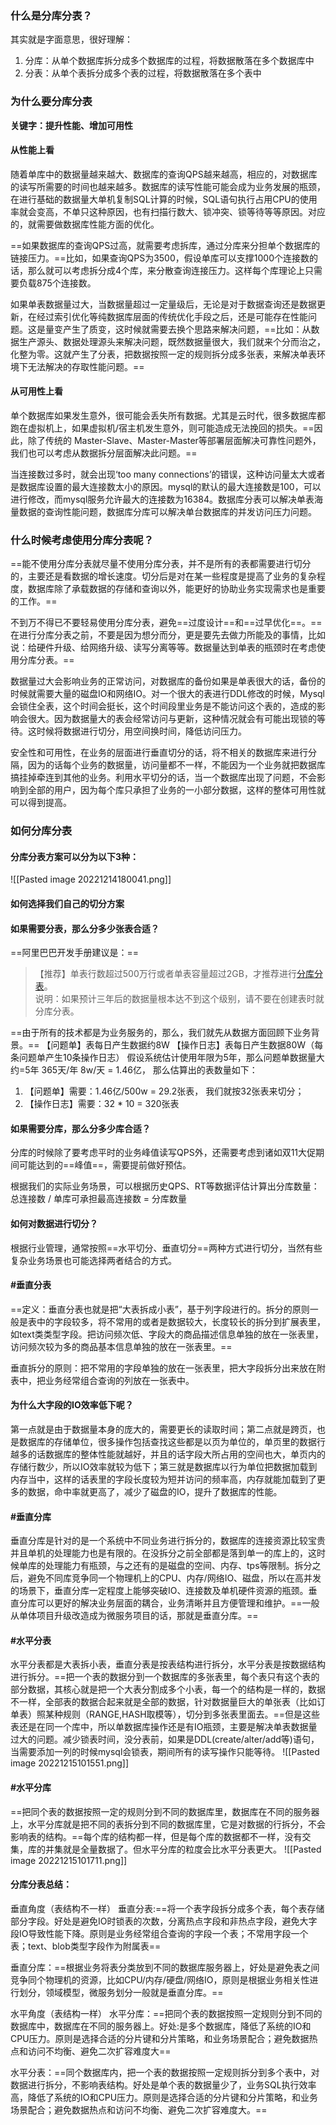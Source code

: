 ### 什么是分库分表？
其实就是字面意思，很好理解：
1. 分库：从单个数据库拆分成多个数据库的过程，将数据散落在多个数据库中
2. 分表：从单个表拆分成多个表的过程，将数据散落在多个表中

### 为什么要分库分表
**关键字：提升性能、增加可用性**
#### 从性能上看
随着单库中的数据量越来越大、数据库的查询QPS越来越高，相应的，对数据库的读写所需要的时间也越来越多。数据库的读写性能可能会成为业务发展的瓶颈，在进行基础的数据量大单机复制SQL计算的时候，SQL语句执行占用CPU的使用率就会变高，不单只这种原因，也有扫描行数大、锁冲突、锁等待等等原因。对应的，就需要做数据库性能方面的优化。

==如果数据库的查询QPS过高，就需要考虑拆库，通过分库来分担单个数据库的链接压力。==比如，如果查询QPS为3500，假设单库可以支撑1000个连接数的话，那么就可以考虑拆分成4个库，来分散查询连接压力。这样每个库理论上只需要负载875个连接数。

如果单表数据量过大，当数据量超过一定量级后，无论是对于数据查询还是数据更新，在经过索引优化等纯数据库层面的传统优化手段之后，还是可能存在性能问题。这是量变产生了质变，这时候就需要去换个思路来解决问题，==比如：从数据生产源头、数据处理源头来解决问题，既然数据量很大，我们就来个分而治之，化整为零。这就产生了分表，把数据按照一定的规则拆分成多张表，来解决单表环境下无法解决的存取性能问题。==

#### 从可用性上看
单个数据库如果发生意外，很可能会丢失所有数据。尤其是云时代，很多数据库都跑在虚拟机上，如果虚拟机/宿主机发生意外，则可能造成无法挽回的损失。==因此，除了传统的 Master-Slave、Master-Master等部署层面解决可靠性问题外，我们也可以考虑从数据拆分层面解决此问题。==

当连接数过多时，就会出现‘too many connections’的错误，这种访问量太大或者是数据库设置的最大连接数太小的原因。mysql的默认的最大连接数是100，可以进行修改，而mysql服务允许最大的连接数为16384。数据库分表可以解决单表海量数据的查询性能问题，数据库分库可以解决单台数据库的并发访问压力问题。

### 什么时候考虑使用分库分表呢？

==能不使用分库分表就尽量不使用分库分表，并不是所有的表都需要进行切分的，主要还是看数据的增长速度。切分后是对在某一些程度是提高了业务的复杂程度，数据库除了承载数据的存储和查询以外，能更好的协助业务实现需求也是重要的工作。==

不到万不得已不要轻易使用分库分表，避免==过度设计==和==过早优化==。==在进行分库分表之前，不要是因为想分而分，更是要先去做力所能及的事情，比如说：给硬件升级、给网络升级、读写分离等等。数据量达到单表的瓶颈时在考虑使用分库分表。==

数据量过大会影响业务的正常访问，对数据库的备份如果是单表很大的话，备份的时候就需要大量的磁盘IO和网络IO。对一个很大的表进行DDL修改的时候，Mysql会锁住全表，这个时间会挺长，这个时间段里业务是不能访问这个表的，造成的影响会很大。因为数据量大的表会经常访问与更新，这种情况就会有可能出现锁的等待。这时候将数据进行切分，用空间换时间，降低访问压力。

安全性和可用性，在业务的层面进行垂直切分的话，将不相关的数据库来进行分隔，因为的话每个业务的数据量，访问量都不一样，不能因为一个业务就把数据库搞挂掉牵连到其他的业务。利用水平切分的话，当一个数据库出现了问题，不会影响到全部的用户，因为每个库只承担了业务的一小部分数据，这样的整体可用性就可以得到提高。

### 如何分库分表
#### 分库分表方案可以分为以下3种：

![[Pasted image 20221214180041.png]]

#### 如何选择我们自己的切分方案
#### 如果需要分表，那么分多少张表合适？
==阿里巴巴开发手册建议是：==
> 【推荐】单表行数超过500万行或者单表容量超过2GB，才推荐进行[分库分表](https://so.csdn.net/so/search?q=%E5%88%86%E5%BA%93%E5%88%86%E8%A1%A8&spm=1001.2101.3001.7020)。  
> 说明：如果预计三年后的数据量根本达不到这个级别，请不要在创建表时就分库分表。

==由于所有的技术都是为业务服务的，那么，我们就先从数据方面回顾下业务背景。==
【问题单】表每日产生数据约8W
【操作日志】表每日产生数据80W（每条问题单产生10条操作日志）
假设系统估计使用年限为5年，那么问题单数据量大约=5年 365天/年 8w/天 = 1.46亿，
那么估算出的表数量如下：
1. 【问题单】需要：1.46亿/500w = 29.2张表， 我们就按32张表来切分；
2. 【操作日志】需要：32 * 10 = 320张表

#### 如果需要分库，那么分多少库合适？

分库的时候除了要考虑平时的业务峰值读写QPS外，还需要考虑到诸如双11大促期间可能达到的==峰值==，需要提前做好预估。

根据我们的实际业务场景，可以根据历史QPS、RT等数据评估计算出分库数量：
总连接数 / 单库可承担最高连接数  = 分库数量

#### 如何对数据进行切分？

根据行业管理，通常按照==水平切分、垂直切分==两种方式进行切分，当然有些复杂业务场景也可能选择两者结合的方式。

#### #垂直分表
==定义：垂直分表也就是把“大表拆成小表”，基于列字段进行的。拆分的原则一般是表中的字段较多，将不常用的或者是数据较大，长度较长的拆分到扩展表里，如text类类型字段。把访问频次低、字段大的商品描述信息单独的放在一张表里，访问频次较为多的商品基本信息单独的放在一张表里。==

垂直拆分的原则：把不常用的字段单独的放在一张表里，把大字段拆分出来放在附表中，把业务经常组合查询的列放在一张表中。

#### 为什么大字段的IO效率低下呢？

第一点就是由于数据量本身的庞大的，需要更长的读取时间；第二点就是跨页，也是数据库的存储单位，很多操作包括查找这些都是以页为单位的，单页里的数据行越多的话数据库的整体性能就越好，并且的话字段大所占用的空间也大，单页内的存储行数少，所以IO效率就较为低下；第三就是数据库以行为单位把数据加载到内存当中，这样的话表里的字段长度较为短并访问的频率高，内存就能加载到了更多的数据，命中率就更高了，减少了磁盘的IO，提升了数据库的性能。

#### #垂直分库
垂直分库是针对的是一个系统中不同业务进行拆分的，数据库的连接资源比较宝贵并且单机的处理能力也是有限的。在没拆分之前全部都是落到单一的库上的，这时候单库的处理能力有瓶颈，与之还有的是磁盘的空间、内存、tps等限制。拆分之后，避免不同库竞争同一个物理机上的CPU、内存/网络IO、磁盘，所以在高并发的场景下，垂直分库一定程度上能够突破IO、连接数及单机硬件资源的瓶颈。垂直分库可以更好的解决业务层面的耦合，业务清晰并且方便管理和维护。==一般从单体项目升级改造成为微服务项目的话，那就是垂直分库。==

#### #水平分表
水平分表都是大表拆小表，垂直分表是按表结构进行拆分，水平分表是按数据结构进行拆分。==把一个表的数据分到一个数据库的多张表里，每个表只有这个表的部分数据，其核心就是把一个大表分割成多个小表，每一个的结构是一样的，数据不一样，全部表的数据合起来就是全部的数据，针对数据量巨大的单张表（比如订单表）照某种规则（RANGE,HASH取模等），切分到多张表里面去。==但是这些表还是在同一个库中，所以单数据库操作还是有IO瓶颈，主要是解决单表数据量过大的问题。减少锁表时间，没分表前，如果是DDL(create/alter/add等)语句，当需要添加一列的时候mysql会锁表，期间所有的读写操作只能等待。
![[Pasted image 20221215101551.png]]

#### #水平分库
==把同个表的数据按照一定的规则分到不同的数据库里，数据库在不同的服务器上，水平分库就是把不同的表拆分到不同的数据库里，它是对数据的行拆分，不会影响表的结构。==每个库的结构都一样，但是每个库的数据都不一样，没有交集，库的并集就是全量数据了。但水平分库的粒度会比水平分表更大。
![[Pasted image 20221215101711.png]]

#### 分库分表总结：
垂直角度（表结构不一样）
垂直分表:==将一个表字段拆分成多个表，每个表存储部分字段。好处是避免IO时锁表的次数，分离热点字段和非热点字段，避免大字段IO导致性能下降。原则是业务经常组合查询的字段一个表；不常用字段一个表；text、blob类型字段作为附属表==

垂直分库：==根据业务将表分类放到不同的数据库服务器上，好处是避免表之间竞争同个物理机的资源，比如CPU/内存/硬盘/网络IO，原则是根据业务相关性进行划分，领域模型，微服务划分一般就是垂直分库。==

水平角度（表结构一样）
水平分库：==把同个表的数据按照一定规则分到不同的数据库中，数据库在不同的服务器上。好处:是多个数据库，降低了系统的IO和CPU压力。原则是选择合适的分片键和分片策略，和业务场景配合；避免数据热点和访问不均衡、避免二次扩容难度大==

水平分表：==同个数据库内，把一个表的数据按照一定规则拆分到多个表中，对数据进行拆分，不影响表结构。好处是单个表的数据量少了，业务SQL执行效率高，降低了系统的IO和CPU压力。原则是选择合适的分片键和分片策略，和业务场景配合；避免数据热点和访问不均衡、避免二次扩容难度大。==
